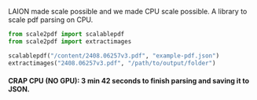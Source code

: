LAION made scale possible and we made CPU scale possible. A library to scale pdf parsing on CPU. 

```Python
from scale2pdf import scalablepdf 
from scale2pdf import extractimages

scalablepdf("/content/2408.06257v3.pdf", "example-pdf.json")
extractimages("2408.06257v3.pdf", "/path/to/output/folder")
```

#### CRAP CPU (NO GPU): 3 min 42 seconds to finish parsing and saving it to JSON. 